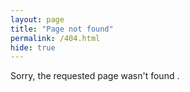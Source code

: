 ```yaml
---
layout: page
title: "Page not found"
permalink: /404.html
hide: true
---
```


Sorry, the requested page wasn't found <i class="fa-solid fa-heart-crack"></i>.
